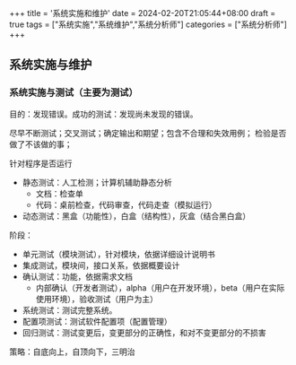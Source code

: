 +++
title = '系统实施和维护'
date = 2024-02-20T21:05:44+08:00
draft = true
tags = ["系统实施","系统维护","系统分析师"]
categories = ["系统分析师"]
+++

## 系统实施与维护

### 系统实施与测试（主要为测试）

目的：发现错误。成功的测试：发现尚未发现的错误。

尽早不断测试；交叉测试；确定输出和期望；包含不合理和失效用例；
检验是否做了不该做的事；

针对程序是否运行
- 静态测试：人工检测；计算机辅助静态分析
  - 文档：检查单
  - 代码：桌前检查，代码审查，代码走查（模拟运行）
- 动态测试：黑盒（功能性），白盒（结构性），灰盒（结合黑白盒）

阶段：
- 单元测试（模块测试），针对模块，依据详细设计说明书
- 集成测试，模块间，接口关系，依据概要设计
- 确认测试：功能，依据需求文档
  - 内部确认（开发者测试），alpha（用户在开发环境），beta（用户在实际使用环境），验收测试（用户为主）
- 系统测试：测试完整系统。
- 配置项测试：测试软件配置项（配置管理）
- 回归测试：测试变更后，变更部分的正确性，和对不变更部分的不损害

策略：自底向上，自顶向下，三明治